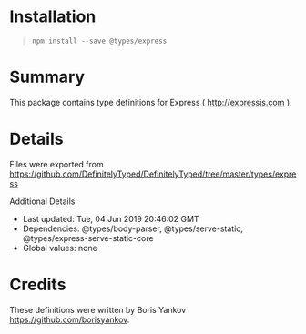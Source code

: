 # Installation
> `npm install --save @types/express`

# Summary
This package contains type definitions for Express ( http://expressjs.com ).

# Details
Files were exported from https://github.com/DefinitelyTyped/DefinitelyTyped/tree/master/types/express

Additional Details
 * Last updated: Tue, 04 Jun 2019 20:46:02 GMT
 * Dependencies: @types/body-parser, @types/serve-static, @types/express-serve-static-core
 * Global values: none

# Credits
These definitions were written by Boris Yankov <https://github.com/borisyankov>.
